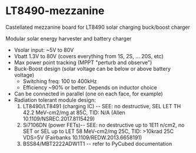 # LT8490-mezzanine
Castellated mezzanine board for LT8490 solar charging buck/boost charger

Modular solar energy harvester and battery charger
- Vsolar input: ~5V to 80V
- Vbatt 1.3V to 80V (covers everything from 1S, 2S, ... 20S, etc)
- Max power point tracking (MPPT "perturb and observe")
- Buck-Boost design (solar voltage can be below or above battery voltage)
  - Switching freq: 100 to 400kHz
  - Efficiency ~90% or better. Depends on inductor choice
- Can be connected in parallel (one on each face, for example)
- Radiation tolerant module design:
  1. LT8490/LT8491 (charging IC) -- SEE: no destructive, SEL LET TH 42.2 MeV-cm2/mg at 85C, TID: N/A (Allen 10.1109/NSREC.2017.8115429)
  2. Si7106DN (power FETs)-- SEE: no destructive up to 1E11 n/cm2, no SET or SEL up to LET 58 MeV-cm2/mg 25C, TID: >10krad 25C VDS=5V (Fairbanks 10.1109/REDW.2013.6658191)
  3. BSS84/MBT2222ADW1T1 -- refer to PyCubed documentation


